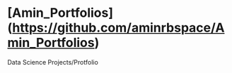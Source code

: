# [Amin_Portfolios] (https://github.com/aminrbspace/Amin_Portfolios)
Data Science Projects/Protfolio
